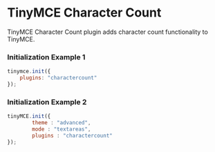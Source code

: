 # TinyMCE Character Count
TinyMCE Character Count plugin adds character count functionality to TinyMCE.

### Initialization Example 1

```javascript
tinymce.init({
    plugins: "charactercount"
});
```

### Initialization Example 2

```javascript
tinyMCE.init({
        theme : "advanced",
        mode : "textareas",
        plugins : "charactercount"
});
```
